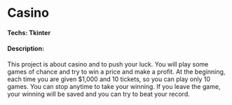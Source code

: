 # Casino
#### Techs: Tkinter
#### Description: 
This project is about casino and to push your luck. You will play some games of chance and try to win a price and make a profit. At the beginning, each time you are given $1,000 and 10 tickets, so you can play only 10 games. You can stop anytime to take your winning. If you leave the game, your winning will be saved and you can try to beat your record.
